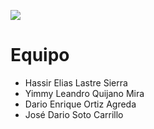 
![](https://i.postimg.cc/6qvmPg3Z/cover-photo-2.png)

Equipo
=============

* Hassir Elias Lastre Sierra
* Yimmy Leandro Quijano Mira
* Dario Enrique Ortiz Agreda
* José Dario Soto Carrillo
